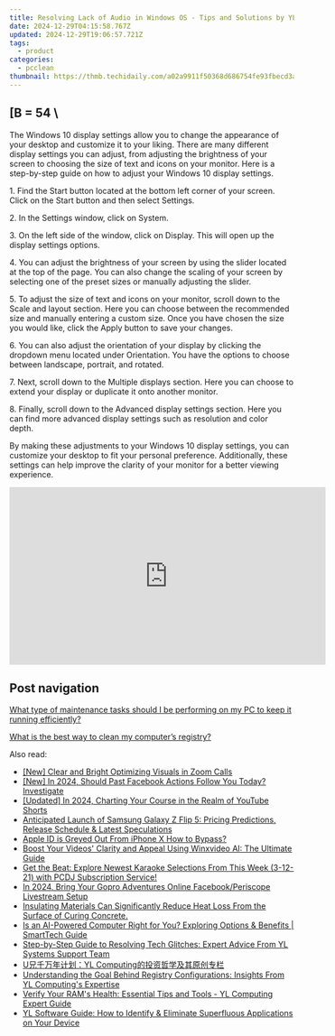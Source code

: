 ```yaml
---
title: Resolving Lack of Audio in Windows OS - Tips and Solutions by YL Software Experts
date: 2024-12-29T04:15:58.767Z
updated: 2024-12-29T19:06:57.721Z
tags:
  - product
categories:
  - pcclean
thumbnail: https://thmb.techidaily.com/a02a9911f50368d686754fe93fbecd3af42fa753760f192f422f0660350e151b.jpg
---
```


## \[B = 54 \

The Windows 10 display settings allow you to change the appearance of your desktop and customize it to your liking. There are many different display settings you can adjust, from adjusting the brightness of your screen to choosing the size of text and icons on your monitor. Here is a step-by-step guide on how to adjust your Windows 10 display settings. 

1\. Find the Start button located at the bottom left corner of your screen. Click on the Start button and then select Settings.

2\. In the Settings window, click on System.

3\. On the left side of the window, click on Display. This will open up the display settings options. 

4\. You can adjust the brightness of your screen by using the slider located at the top of the page. You can also change the scaling of your screen by selecting one of the preset sizes or manually adjusting the slider.

5\. To adjust the size of text and icons on your monitor, scroll down to the Scale and layout section. Here you can choose between the recommended size and manually entering a custom size. Once you have chosen the size you would like, click the Apply button to save your changes.

6\. You can also adjust the orientation of your display by clicking the dropdown menu located under Orientation. You have the options to choose between landscape, portrait, and rotated.

7\. Next, scroll down to the Multiple displays section. Here you can choose to extend your display or duplicate it onto another monitor.

8\. Finally, scroll down to the Advanced display settings section. Here you can find more advanced display settings such as resolution and color depth. 

By making these adjustments to your Windows 10 display settings, you can customize your desktop to fit your personal preference. Additionally, these settings can help improve the clarity of your monitor for a better viewing experience.

<!-- affiliate ads begin -->
<iframe width="560" height="315" src="https://www.youtube.com/embed/qn1XkPJde9Y?si=i6ZJARXO8sJhy2FV" title="YouTube video player" frameborder="0" allow="accelerometer; autoplay; clipboard-write; encrypted-media; gyroscope; picture-in-picture; web-share" referrerpolicy="strict-origin-when-cross-origin" allowfullscreen></iframe>
<!-- affiliate ads end -->

## Post navigation

[What type of maintenance tasks should I be performing on my PC to keep it running efficiently?](https://tools.techidaily.com/pcclean/products/)

[What is the best way to clean my computer’s registry?](https://tools.techidaily.com/pcclean/products/)

<ins class="adsbygoogle"
     style="display:block"
     data-ad-format="autorelaxed"
     data-ad-client="ca-pub-7571918770474297"
     data-ad-slot="1223367746"></ins>

<ins class="adsbygoogle"
     style="display:block"
     data-ad-client="ca-pub-7571918770474297"
     data-ad-slot="8358498916"
     data-ad-format="auto"
     data-full-width-responsive="true"></ins>

<span class="atpl-alsoreadstyle">Also read:</span>
<div><ul>
<li><a href="https://fox-access.techidaily.com/new-clear-and-bright-optimizing-visuals-in-zoom-calls/"><u>[New] Clear and Bright Optimizing Visuals in Zoom Calls</u></a></li>
<li><a href="https://fox-hovers.techidaily.com/new-in-2024-should-past-facebook-actions-follow-you-today-investigate/"><u>[New] In 2024, Should Past Facebook Actions Follow You Today? Investigate</u></a></li>
<li><a href="https://facebook-video-footage.techidaily.com/updated-in-2024-charting-your-course-in-the-realm-of-youtube-shorts/"><u>[Updated] In 2024, Charting Your Course in the Realm of YouTube Shorts</u></a></li>
<li><a href="https://techtrends.techidaily.com/anticipated-launch-of-samsung-galaxy-z-flip-5-pricing-predictions-release-schedule-and-latest-speculations/"><u>Anticipated Launch of Samsung Galaxy Z Flip 5: Pricing Predictions, Release Schedule & Latest Speculations</u></a></li>
<li><a href="https://apple-account.techidaily.com/apple-id-is-greyed-out-from-iphone-x-how-to-bypass-by-drfone-ios/"><u>Apple ID is Greyed Out From iPhone X How to Bypass?</u></a></li>
<li><a href="https://vp-tips.techidaily.com/boost-your-videos-clarity-and-appeal-using-winxvideo-ai-the-ultimate-guide/"><u>Boost Your Videos' Clarity and Appeal Using Winxvideo AI: The Ultimate Guide</u></a></li>
<li><a href="https://discover-amazing.techidaily.com/get-the-beat-explore-newest-karaoke-selections-from-this-week-3-12-21-with-pcdj-subscription-service/"><u>Get the Beat: Explore Newest Karaoke Selections From This Week (3-12-21) with PCDJ Subscription Service!</u></a></li>
<li><a href="https://facebook-videos.techidaily.com/in-2024-bring-your-gopro-adventures-online-facebookperiscope-livestream-setup/"><u>In 2024, Bring Your Gopro Adventures Online Facebook/Periscope Livestream Setup</u></a></li>
<li><a href="https://discover-amazing.techidaily.com/insulating-materials-can-significantly-reduce-heat-loss-from-the-surface-of-curing-concrete/"><u>Insulating Materials Can Significantly Reduce Heat Loss From the Surface of Curing Concrete.</u></a></li>
<li><a href="https://hardware-tips.techidaily.com/is-an-ai-powered-computer-right-for-you-exploring-options-and-benefits-smarttech-guide/"><u>Is an AI-Powered Computer Right for You? Exploring Options & Benefits | SmartTech Guide</u></a></li>
<li><a href="https://discover-amazing.techidaily.com/step-by-step-guide-to-resolving-tech-glitches-expert-advice-from-yl-systems-support-team/"><u>Step-by-Step Guide to Resolving Tech Glitches: Expert Advice From YL Systems Support Team</u></a></li>
<li><a href="https://discover-amazing.techidaily.com/uyl-computing/"><u>U兄千万年计划：YL Computing的投资哲学及其原创专栏</u></a></li>
<li><a href="https://discover-exclusive.techidaily.com/understanding-the-goal-behind-registry-configurations-insights-from-yl-computings-expertise/"><u>Understanding the Goal Behind Registry Configurations: Insights From YL Computing's Expertise</u></a></li>
<li><a href="https://discover-amazing.techidaily.com/verify-your-rams-health-essential-tips-and-tools-yl-computing-expert-guide/"><u>Verify Your RAM's Health: Essential Tips and Tools - YL Computing Expert Guide</u></a></li>
<li><a href="https://discover-amazing.techidaily.com/yl-software-guide-how-to-identify-and-eliminate-superfluous-applications-on-your-device/"><u>YL Software Guide: How to Identify & Eliminate Superfluous Applications on Your Device</u></a></li>
</ul></div>

